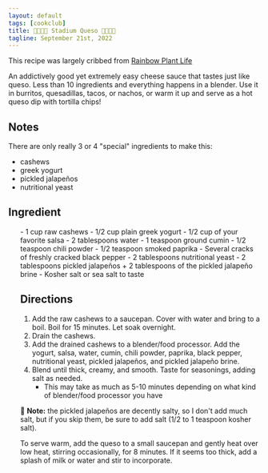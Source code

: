 ```yaml
---
layout: default
tags: [cookclub]
title: 🏒🥅🌮🧀 Stadium Queso 🧀🌮🥅🏒
tagline: September 21st, 2022
---
```


This recipe was largely cribbed from [Rainbow Plant Life](https://rainbowplantlife.com/the-best-vegan-queso-ever/)

An addictively good yet extremely easy cheese sauce that tastes just like queso. Less than 10 ingredients and everything happens in a blender. Use it in burritos, quesadillas, tacos, or nachos, or warm it up and serve as a hot queso dip with tortilla chips!</p>

## Notes

There are only really 3 or 4 "special" ingredients to make this:

- cashews
- greek yogurt
- pickled jalapeños
- nutritional yeast

## Ingredient

<ul>
- 1 cup raw cashews
- 1/2 cup plain greek yogurt
- 1/2 cup of your favorite salsa
- 2 tablespoons water
- 1 teaspoon ground cumin
- 1/2 teaspoon chili powder
- 1/2 teaspoon smoked paprika
- Several cracks of freshly cracked black pepper
- 2 tablespoons nutritional yeast
- 2 tablespoons pickled jalapeños + 2 tablespoons of the pickled jalapeño brine
- Kosher salt or sea salt to taste

## Directions

1. Add the raw cashews to a saucepan. Cover with water and bring to a boil. Boil for 15 minutes. Let soak overnight.
2. Drain the cashews.
3. Add the drained cashews to a blender/food processor. Add the yogurt, salsa, water, cumin, chili powder, paprika, black pepper, nutritional yeast, pickled jalapeños, and pickled jalapeño brine.
4. Blend until thick, creamy, and smooth. Taste for seasonings, adding salt as needed.
   - This may take as much as 5-10 minutes depending on what kind of blender/food processor you have

📓 **Note:** the pickled jalapeños are decently salty, so I don't add much salt, but if you skip them, be sure to add salt (1/2 to 1 teaspoon kosher salt).

To serve warm, add the queso to a small saucepan and gently heat over low heat, stirring occasionally, for 8 minutes. If it seems too thick, add a splash of milk or water and stir to incorporate.
